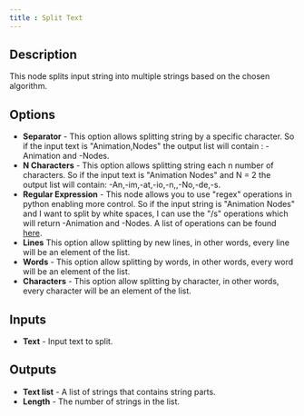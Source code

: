 ```yaml
---
title : Split Text
---
```


## Description

This node splits input string into multiple strings based on the chosen
algorithm.

## Options

- **Separator** - This option allows splitting string by a specific
    character. So if the input text is "Animation,Nodes" the output list
    will contain : -Animation and -Nodes.
- **N Characters** - This option allows splitting string each n number
    of characters. So if the input text is "Animation Nodes" and N = 2
    the output list will contain: -An,-im,-at,-io,-n,,-No,-de,-s.
- **Regular Expression** - This node allows you to use "regex"
    operations in python enabling more control. So if the input string
    is "Animation Nodes" and I want to split by white spaces, I can use
    the "/s" operations which will return -Animation and -Nodes. A list
    of operations can be found
    [here](https://docs.python.org/3/library/re.html).
- **Lines** This option allow splitting by new lines, in other words,
    every line will be an element of the list.
- **Words** - This option allow splitting by words, in other words,
    every word will be an element of the list.
- **Characters** - This option allow splitting by character, in other
    words, every character will be an element of the list.

## Inputs

- **Text** - Input text to split.

## Outputs

- **Text list** - A list of strings that contains string parts.
- **Length** - The number of strings in the list.
